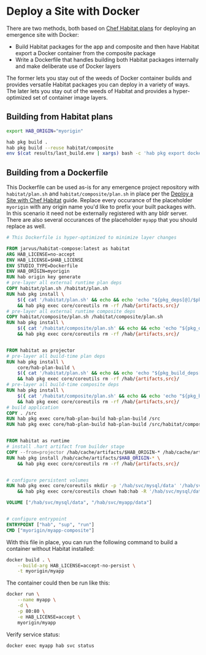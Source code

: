 # Deploy a Site with Docker

There are two methods, both based on [Chef Habitat plans](./habitat.md) for deploying an emergence site with Docker:

- Build Habitat packages for the app and composite and then have Habitat export a Docker container from the composite package
- Write a Dockerfile that handles building both Habitat packages internally and make deliberate use of Docker layers

The former lets you stay out of the weeds of Docker container builds and provides versatile Habitat packages you can deploy in a variety of ways. The later lets you stay out of the weeds of Habitat and provides a hyper-optimized set of container image layers.

## Building from Habitat plans

```bash
export HAB_ORIGIN="myorigin"

hab pkg build .
hab pkg build --reuse habitat/composite
env $(cat results/last_build.env | xargs) bash -c 'hab pkg export docker results/$pkg_artifact'
```

## Building from a Dockerfile

This Dockerfile can be used as-is for any emergence project repository with `habitat/plan.sh` and `habitat/composite/plan.sh` in place per the [Deploy a Site with Chef Habitat](./habitat.md) guide. Replace every occurance of the placeholder `myorigin` with any origin name you'd like to prefix your built packages with. In this scenario it need not be externally registered with any bldr server. There are also several occurances of the placeholder `myapp` that you should replace as well.

```Dockerfile
# This Dockerfile is hyper-optimized to minimize layer changes

FROM jarvus/habitat-compose:latest as habitat
ARG HAB_LICENSE=no-accept
ENV HAB_LICENSE=$HAB_LICENSE
ENV STUDIO_TYPE=Dockerfile
ENV HAB_ORIGIN=myorigin
RUN hab origin key generate
# pre-layer all external runtime plan deps
COPY habitat/plan.sh /habitat/plan.sh
RUN hab pkg install \
    $({ cat '/habitat/plan.sh' && echo && echo 'echo "${pkg_deps[@]/$pkg_origin\/*/}"'; } | hab pkg exec core/bash bash) \
    && hab pkg exec core/coreutils rm -rf /hab/{artifacts,src}/
# pre-layer all external runtime composite deps
COPY habitat/composite/plan.sh /habitat/composite/plan.sh
RUN hab pkg install \
    $({ cat '/habitat/composite/plan.sh' && echo && echo 'echo "${pkg_deps[@]/$pkg_origin\/*/}"'; } | hab pkg exec core/bash bash) \
    && hab pkg exec core/coreutils rm -rf /hab/{artifacts,src}/


FROM habitat as projector
# pre-layer all build-time plan deps
RUN hab pkg install \
    core/hab-plan-build \
    $({ cat '/habitat/plan.sh' && echo && echo 'echo "${pkg_build_deps[@]/$pkg_origin\/*/}"'; } | hab pkg exec core/bash bash) \
    && hab pkg exec core/coreutils rm -rf /hab/{artifacts,src}/
# pre-layer all build-time composite deps
RUN hab pkg install \
    $({ cat '/habitat/composite/plan.sh' && echo && echo 'echo "${pkg_build_deps[@]/$pkg_origin\/*/}"'; } | hab pkg exec core/bash bash) \
    && hab pkg exec core/coreutils rm -rf /hab/{artifacts,src}/
# build application
COPY . /src
RUN hab pkg exec core/hab-plan-build hab-plan-build /src
RUN hab pkg exec core/hab-plan-build hab-plan-build /src/habitat/composite


FROM habitat as runtime
# install .hart artifact from builder stage
COPY --from=projector /hab/cache/artifacts/$HAB_ORIGIN-* /hab/cache/artifacts/
RUN hab pkg install /hab/cache/artifacts/$HAB_ORIGIN-* \
    && hab pkg exec core/coreutils rm -rf /hab/{artifacts,src}/


# configure persistent volumes
RUN hab pkg exec core/coreutils mkdir -p '/hab/svc/mysql/data' '/hab/svc/myapp/data' \
    && hab pkg exec core/coreutils chown hab:hab -R '/hab/svc/mysql/data' '/hab/svc/myapp/data'

VOLUME ["/hab/svc/mysql/data", "/hab/svc/myapp/data"]


# configure entrypoint
ENTRYPOINT ["hab", "sup", "run"]
CMD ["myorigin/myapp-composite"]
```

With this file in place, you can run the following command to build a container without Habitat installed:

```bash
docker build . \
    --build-arg HAB_LICENSE=accept-no-persist \
    -t myorigin/myapp
```

The container could then be run like this:

```bash
docker run \
    --name myapp \
    -d \
    -p 80:80 \
    -e HAB_LICENSE=accept \
    myorigin/myapp
```

Verify service status:

```bash
docker exec myapp hab svc status
```
